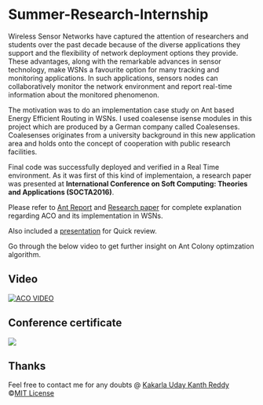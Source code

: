 # Summer-Research-Internship

Wireless Sensor Networks have captured the attention of researchers and students over the past decade because of the diverse applications they support and the flexibility of network deployment options they provide. These advantages, along with the remarkable advances in sensor technology, make WSNs a favourite option for many tracking and monitoring applications. In such applications, sensors nodes can collaboratively monitor the network environment and report real-time information about the monitored phenomenon.

The motivation was to do an implementation case study on Ant based Energy Efficient Routing in WSNs. I used coalesense isense modules in this project which are produced by a German company called Coalesenses. Coalesenses originates from a university background in this new application area and holds onto the concept of cooperation with public research facilities.

Final code was successfully deployed and verified in a Real Time environment. As it was first of this kind of implementaion, a research paper was presented at <b>International Conference on Soft Computing: Theories and Applications (SOCTA2016)</b>.

Please refer to [Ant Report](https://github.com/kukr/Summer-Internship/blob/master/Ant_report.pdf) and [Research paper](https://github.com/kukr/Summer-Internship/blob/master/SOCTA2016_Paper_PaperID_208.pdf) for complete explanation regarding ACO and its implementation in WSNs.

Also included a [presentation](https://github.com/kukr/Summer-Internship/blob/master/conference_presentation_ac.ppt) for Quick review.

Go through the below video to get further insight on Ant Colony optimzation algorithm.


## Video
[![ACO VIDEO](https://github.com/kukr/Summer-Internship/blob/master/assets/ACO.jpg)](https://github.com/kukr/Summer-Internship/blob/master/assets/Ant_Colony_Optimization.mp4)

## Conference certificate
<img src="https://github.com/kukr/Summer-Internship/blob/master/assets/SOCTA_certificate.jpg" />

## Thanks
Feel free to contact me for any doubts @ [Kakarla Uday Kanth Reddy](https://www.facebook.com/udaykanth.reddy.10)<br>
©[MIT License](https://github.com/kukr/Summer-Internship/blob/master/LICENSE)
